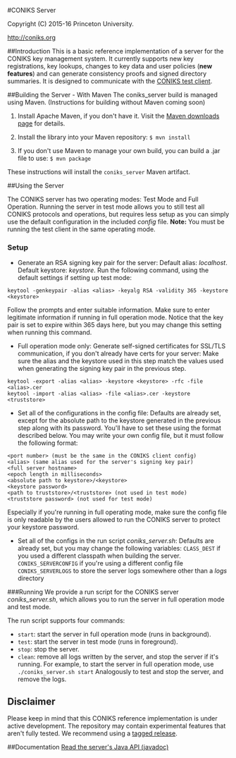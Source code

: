 #CONIKS Server

Copyright (C) 2015-16 Princeton University.

http://coniks.org

##Introduction
This is a basic reference implementation of a server for the CONIKS key management system. It currently supports new key registrations, key lookups, changes to key data and user policies (**new features**) and can generate consistency proofs and signed directory summaries. It is designed to communicate with the [CONIKS test client](https://github.com/coniks-sys/coniks-ref-implementation/tree/master/coniks_test_client).

##Building the Server - With Maven
The coniks_server build is managed using Maven. (Instructions for building without Maven coming soon)

1) Install Apache Maven, if you don't have it. Visit the [Maven downloads page](https://maven.apache.org/download.cgi) for details.

2) Install the library into your Maven repository:
```$ mvn install```

3) If you don't use Maven to manage your own build, you can build a .jar file to use:
```$ mvn package```

These instructions will install the ``coniks_server`` Maven artifact.

##Using the Server

The CONIKS server has two operating modes: Test Mode and Full Operation. 
Running the server in test mode allows you to still test all CONIKS protocols and operations,
but requires less setup as you can simply use the default configuration in the included *config* file.
**Note:** You must be running the test client in the same operating mode.

### Setup
- Generate an RSA signing key pair for the server:
Default alias: *localhost*. Default keystore: *keystore*.
Run the following command, using the default settings if setting up test mode:
```
keytool -genkeypair -alias <alias> -keyalg RSA -validity 365 -keystore <keystore>
```
Follow the prompts and enter suitable information. Make sure to enter legitimate information if running
in full operation mode. Notice that the key pair is set to expire within 365 days here, but you may 
change this setting when running this command.
- Full operation mode only: Generate self-signed certificates for SSL/TLS communication, 
if you don't already have certs for your server:
Make sure the alias and the keystore used in this step match the values used when generating the 
signing key pair in the previous step.
```
keytool -export -alias <alias> -keystore <keystore> -rfc -file <alias>.cer
keytool -import -alias <alias> -file <alias>.cer -keystore <truststore>
```
- Set all of the configurations in the config file:
Defaults are already set, except for the absolute path to the keystore generated in the 
previous step along with its password. You'll have to set these using the format
described below.
You may write your own config file, but it must follow the following format:
```
<port number> (must be the same in the CONIKS client config)
<alias> (same alias used for the server's signing key pair)
<full server hostname>
<epoch length in milliseconds>
<absolute path to keystore>/<keystore>
<keystore password>
<path to truststore>/<truststore> (not used in test mode)
<truststore password> (not used for test mode)
```
Especially if you're running in full operating mode, make sure the config file is only readable 
by the users allowed to run the CONIKS server to protect your keystore password.
- Set all of the configs in the run script *coniks_server.sh*:
Defaults are already set, but you may change the following variables:
```CLASS_DEST``` if you used a different classpath when building the server.
```CONIKS_SERVERCONFIG``` if you're using a different config file
```CONIKS_SERVERLOGS``` to store the server logs somewhere other than a *logs* directory

###Running
We provide a run script for the CONIKS server *coniks_server.sh*, which allows you to run the server in
full operation mode and test mode.

The run script supports four commands: 
- ```start```: start the server in full operation mode (runs in background).
- ```test```: start the server in test mode (runs in foreground).
- ```stop```: stop the server.
- ```clean```: remove all logs written by the server, and stop the server if it's running.
For example, to start the server in full operation mode, use
```./coniks_server.sh start```
Analogously to test and stop the server, and remove the logs.

## Disclaimer
Please keep in mind that this CONIKS reference implementation is under active development. The repository may contain experimental features that aren't fully tested. We recommend using a [tagged release](https://github.com/citp/coniks-ref-implementation/releases).

##Documentation
[Read the server's Java API (javadoc)](https://coniks-sys.github.io/coniks-ref-implementation/org/coniks/coniks_server/package-summary.html)
